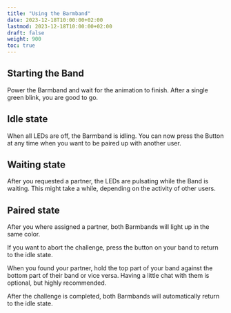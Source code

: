 ```yaml
---
title: "Using the Barmband"
date: 2023-12-18T10:00:00+02:00
lastmod: 2023-12-18T10:00:00+02:00
draft: false
weight: 900
toc: true
---
```


## Starting the Band

Power the Barmband and wait for the animation to finish.
After a single green blink, you are good to go.

## Idle state

When all LEDs are off, the Barmband is idling.
You can now press the Button at any time when you want to be paired up with another user.

## Waiting state

After you requested a partner, the LEDs are pulsating while the Band is waiting.
This might take a while, depending on the activity of other users.

## Paired state

After you where assigned a partner, both Barmbands will light up in the same color.

If you want to abort the challenge, press the button on your band to return to the idle state.

When you found your partner, hold the top part of your band against the bottom part of their band or vice versa.
Having a little chat with them is optional, but highly recommended.

After the challenge is completed, both Barmbands will automatically return to the idle state. 